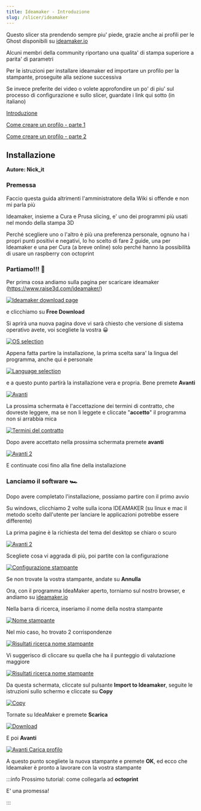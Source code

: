 ```yaml
---
title: Ideamaker - Introduzione
slug: /slicer/ideamaker
---
```


Questo slicer sta prendendo sempre piu' piede, grazie anche ai profili per le Ghost disponibili su [ideamaker.io](https://ideamaker.io)

Alcuni membri della community riportano una qualita' di stampa superiore a parita' di parametri

Per le istruzioni per installare ideamaker ed importare un profilo per la stampante, proseguite alla sezione successiva

Se invece preferite dei video o volete approfondire un po' di piu' sul processo di configurazione e sullo slicer, guardate i link qui sotto (in italiano)

[Introduzione](https://www.youtube.com/watch?v=rHL2ZSXvRxY&t=855s)

[Come creare un profilo - parte 1](https://www.youtube.com/watch?v=bOTC2CZQNgY)

[Come creare un profilo - parte 2](https://www.youtube.com/watch?v=IcyBEYYFn5s&t=1525s)

## Installazione

**Autore: Nick_it**
### Premessa

Faccio questa guida altrimenti l'amministratore della Wiki si offende e non mi parla più

Ideamaker, insieme a Cura e Prusa slicing, e' uno dei programmi più usati nel mondo della stampa 3D

Perché scegliere uno o l'altro è più una preferenza personale, ognuno ha i propri punti positivi e negativi, Io ho scelto di fare 2 guide, una per Ideamaker e una per Cura (a breve online) solo perché hanno la possibilità di usare un raspberry con octoprint

### Partiamo!!! 🚀

Per prima cosa andiamo sulla pagina per scaricare ideamaker (https://www.raise3d.com/ideamaker/) 

[ ![Ideamaker download page](/img/installIdeamaker1.png) ](/img/installIdeamaker1.png)

e clicchiamo su **Free Download**

Si aprirà una nuova pagina dove vi sarà chiesto che versione di sistema operativo avete, voi scegliete la vostra 😀

[ ![OS selection](/img/installIdeamaker2.png) ](/img/installIdeamaker2.png)

Appena fatta partire la installazione, la prima scelta sara' la lingua del programma, anche qui è personale

[ ![Language selection](/img/installIdeamaker3.png) ](/img/installIdeamaker3.png)

e a questo punto partirà la installazione vera e propria. Bene premete **Avanti**

[ ![Avanti](/img/installIdeamaker4.png) ](/img/installIdeamaker4.png)

La prossima schermata è l'accettazione dei termini di contratto, che dovreste leggere, ma se non li leggete e cliccate "**accetto**" il programma non si arrabbia mica

[ ![Termini del contratto](/img/installIdeamaker5.png) ](/img/installIdeamaker5.png)

Dopo avere accettato nella prossima schermata premete **avanti**

[ ![Avanti 2](/img/installIdeamaker6.png) ](/img/installIdeamaker6.png)

E continuate cosi fino alla fine della installazione

### Lanciamo il software 🏎️

Dopo avere completato l'installazione, possiamo partire con il primo avvio

Su windows, clicchiamo 2 volte sulla icona IDEAMAKER (su linux e mac il metodo scelto dall'utente per lanciare le applicazioni potrebbe essere differente)

La prima pagine è la richiesta del tema del desktop se chiaro o scuro

[ ![Avanti 2](/img/installIdeamaker7.png) ](/img/installIdeamaker7.png)

Scegliete cosa vi aggrada di più, poi partite con la configurazione

[ ![Configurazione stampante](/img/installIdeamaker8.png) ](/img/installIdeamaker8.png)

Se non trovate la vostra stampante, andate su  **Annulla**

Ora, con il programma IdeaMaker aperto, torniamo sul nostro browser, e andiamo su [ideamaker.io](https://www.ideamaker.io/)

Nella barra di ricerca, inseriamo il nome della nostra stampante

[ ![Nome stampante](/img/installIdeamaker10.png) ](/img/installIdeamaker10.png)

Nel mio caso, ho trovato 2 corrispondenze

[ ![Risultati ricerca nome stampante](/img/installIdeamaker11.png) ](/img/installIdeamaker11.png)

Vi suggerisco di cliccare su quella che ha il punteggio di valutazione maggiore

[ ![Risultati ricerca nome stampante](/img/installIdeamaker12.png) ](/img/installIdeamaker12.png)

Da questa schermata, cliccate sul pulsante **Import to Ideamaker**, seguite le istruzioni sullo schermo e cliccate su **Copy**

[ ![Copy](/img/installIdeamaker15.png) ](/img/installIdeamaker15.png)

Tornate su IdeaMaker e premete **Scarica**

[ ![Download](/img/installIdeamaker13.png) ](/img/installIdeamaker13.png)

E poi **Avanti**

[ ![Avanti Carica profilo](/img/installIdeamaker14.png) ](/img/installIdeamaker14.png)

A questo punto scegliete la nuova stampante e premete **OK**, ed ecco che Ideamaker è pronto a lavorare con la vostra stampante


:::info
Prossimo tutorial: come collegarla ad **octoprint**

E' una promessa!

:::



